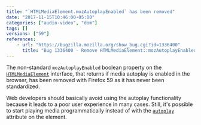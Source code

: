 ```yaml
---
title: "`HTMLMediaElement.mozAutoplayEnabled` has been removed"
date: "2017-11-15T10:46:00-05:00"
categories: ["audio-video", "dom"]
tags: []
versions: ["59"]
references:
    - url: "https://bugzilla.mozilla.org/show_bug.cgi?id=1336400"
      title: "Bug 1336400 - Remove HTMLMediaElement::mozAutoplayEnabled"
---
```

The non-standard `mozAutoplayEnabled` boolean property on the [`HTMLMediaElement`](https://developer.mozilla.org/docs/Web/API/HTMLMediaElement) interface, that returns if media autoplay is enabled in the browser, has been removed with Firefox 59 as it has never been standardized.

Web developers should basically avoid using the autoplay functionality because it leads to a poor user experience in many cases. Still, it's possible to start playing media programmatically instead of with the [`autoplay`](https://developer.mozilla.org/docs/Web/API/HTMLMediaElement/autoplay) attribute on the element.
